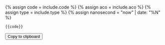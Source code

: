 {% assign code = include.code %}
{% assign aco = include.aco %}
{% assign type = include.type %}
{% assign nanosecond = "now" | date: "%N" %}
<div class="highlight" aria-hidden="true"><pre><code id="code{{ nanosecond }}">{{code}}</code></pre></div>

<div class="button" on>
    <p>
        <button class="ds-c-button" type="button" href="javascript:void(0)" onclick='copyText{{ nanosecond }}();metricTagging("BCDA", "Try the API: Accordion: Copy to Clipboard", "{{ type }}:{{ aco }}")' id="copybutton{{ nanosecond }}" aria-label="Copy {{ aco }} {{ type }} to clipboard">Copy to clipboard</button>
    </p>
</div>

<script>
function copyText{{ nanosecond }}(){
  var range = document.createRange();
  range.selectNode(document.getElementById("code{{ nanosecond }}"));    // find element
  window.getSelection().removeAllRanges();                              // clear current selection
  window.getSelection().addRange(range);                                // select text
  document.execCommand("copy");                                         // copy text
  window.getSelection().removeAllRanges();                              // deselect
}
</script>
